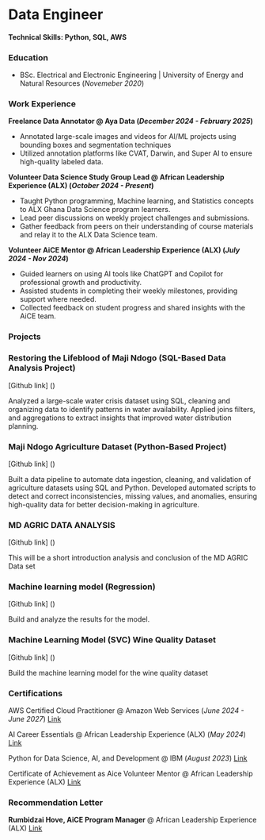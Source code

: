 # Data Engineer
#### Technical Skills: Python, SQL, AWS

### Education 
- BSc. Electrical and Electronic Engineering | University of Energy and Natural Resources (_Novemeber 2020_)

### Work Experience 
**Freelance Data Annotator @ Aya Data (_December 2024 - February 2025_)**
- Annotated large-scale images and videos for AI/ML projects using bounding boxes and segmentation techniques
- Utilized annotation platforms like CVAT, Darwin, and Super AI to ensure high-quality labeled data.

**Volunteer Data Science Study Group Lead @ African Leadership Experience (ALX) (_October 2024 - Present_)**
- Taught Python programming, Machine learning, and Statistics concepts to ALX Ghana Data Science program learners.
- Lead peer discussions on weekly project challenges and submissions. 
- Gather feedback from peers on their understanding of course materials and relay it to the ALX Data Science team.

**Volunteer AiCE Mentor @ African Leadership Experience (ALX) (_July 2024 - Nov 2024_)**
- Guided learners on using AI tools like ChatGPT and Copilot for professional growth and productivity.
-	Assisted students in completing their weekly milestones, providing support where needed.
-	Collected feedback on student progress and shared insights with the AiCE team.

### Projects 
### Restoring the Lifeblood of Maji Ndogo (SQL-Based Data Analysis Project)
[Github link] ()

Analyzed a large-scale water crisis dataset using SQL, cleaning and organizing data to identify patterns in water availability. Applied joins filters, and aggregations to extract insights that improved water distribution planning.

###  Maji Ndogo Agriculture Dataset (Python-Based Project)
[Github link] ()

Built a data pipeline to automate data ingestion, cleaning, and validation of agriculture datasets using SQL and Python. Developed automated scripts to detect and correct inconsistencies, missing values, and anomalies, ensuring high-quality data for better decision-making in agriculture.

### MD AGRIC DATA ANALYSIS
[Github link] ()

This will be a short introduction analysis and conclusion of the MD AGRIC Data set

### Machine learning model (Regression)
[Github link] ()

Build and analyze the results for the model.

### Machine Learning Model (SVC) Wine Quality Dataset
[Github link] ()

Build the machine learning model for the wine quality dataset

### Certifications
AWS Certified Cloud Practitioner @ Amazon Web Services (_June 2024 - June 2027_) [Link](https://tinyurl.com/24scu86z)

AI Career Essentials @ African Leadership Experience (ALX) (_May 2024_) [Link](https://intranet.alxswe.com/certificates/xncEYy83G5)

Python for Data Science, AI, and Development @ IBM (_August 2023_) [Link](https://www.coursera.org/account/accomplishments/verify/FDU3T8RZKW3J)

Certificate of Achievement as Aice Volunteer Mentor @ African Leadership Experience (ALX) [Link](https://drive.google.com/file/d/1QD9MGc9AK_56gwBFLqCnQqwVf2bumy88/view?usp=sharing)

### Recommendation Letter
**Rumbidzai Hove, AiCE Program Manager** @ African Leadership Experience (ALX) [Link](https://drive.google.com/file/d/1x2EesRR45HhxD6poiaXdxQYJLLGR-hwN/view?usp=sharing)


